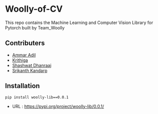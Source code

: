 # Woolly-of-CV
This repo contains the Machine Learning and Computer Vision Library for Pytorch built by Team_Woolly

## Contributers
* [Ammar Adil](https://github.com/adilsammar)
* [Krithiga](https://github.com/BottleSpink)
* [Shashwat Dhanraaj](https://github.com/sdhanraaj12)
* [Srikanth Kandarp](https://github.com/Srikanth-Kandarp)

## Installation 

```
pip install woolly-lib==0.0.1
```
* URL : https://pypi.org/project/woolly-lib/0.0.1/
